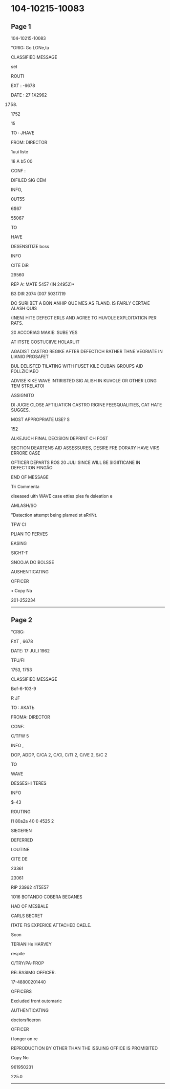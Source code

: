 # 104-10215-10083

## Page 1

104-10215-10083

"ORIG: Go LONe,ta

CLASSIFIED MESSAGE

set

ROUTI

EXT : -6678

DATE : 27 1X2962

1758.

1752

15

TO : JHAVE

FROM: DIRECTOR

1uui liste

18 A b5 00

CONF :

DIFILED SIG CEM

INFO,

0UT55

6$67

55067

TO

HAVE

DESENSITIZE boss

INFO

CITE DiR

29560

REP A: MATE 5457 (IN 24952)*

B3 DIR 2074 (007 50317)19

DO SURI BET A BON ANHIP QUE MES AS FLAND. IS FAIRLY CERTAIE ALASH QUIS

(INEN) HITE DEFECT ERLS AND AGREE TO HUVOLE EXPLOITATICN PER RATS.

20 ACCORIAG MAKIE: SUBE YES

AT ITSTE COSTUCIIVE HOLARUIT

AGADIST CASTRO REGIKE AFTER DEFECTICH RATHER THNE VEGRIATE IN LIANIO PROSAFET

BUL DELISTED TILATING WITH FUSET KILE CUBAN GROUPS AID FOLLZICIAEO

ADVISE KIKE WAVE INTIRISTED SIG ALISH IN KUVOLE OR OTHER LONG TEM STRELATOI

ASSIGNITO

DI JUGIE CLOSE AFTILIATICN CASTRO RIGINE FEESQUALITIES, CAT HATE SUGGES.

MOST APPROPRIATE USE? S

152

ALKEJUCH FINAL DECISION DEPRINT CH FOST

SECTION DEARTENS AID ASSESSURES, DESIRE FRE DORARY HAVE VIRS ERRORE CASE

OFTICER DEPARTS ROS 20 JULI SINCE WILL BE SIGIITICANE IN DEFECTION FINGÃO

END OF MESSAGE

Tri Commenta

diseased uith WAVE case ettles ples fe dsleation e

AMLASH/SO

"Datection attempt being plamed st aRriNt.

TFW CI

PLIAN TO FERVES

EASING

SIGHT-T

SNOOJA DO BOLSSE

AUSHENTICATING

OFFICER

• Copy Na

201-252234

---

## Page 2

"CRIG:

FXT , 6678

DATE: 17 JULI 1962

TFU/FI

1753, 1753

CLASSIFIED MESSAGE

Bof-6-103-9

R JF

ТО : АКАТЬ

FROMA: DIRECTOR

CONF:

C/TFW 5

INFO ,

DOP, ADDP, C/CA 2, C/CI, C/TI 2, C/VE 2, S/C 2

TO

WAVE

DESSESHI TERES

INFO

$-43

ROUTING

I1 80a2a 40 0 4525 2

SIEGEREN

DEFERRED

LOUTINE

CITE DE

23361

23061

RIP 23962 4T5E57

1O16 BOTANDO COBERA BEGANES

HAD OF MESBALE

CARLS BECRET

ITATE FIS EXPERICE ATTACHED CAELE.

Soon

TERIAN He HARVEY

respite

C/TRY/PA-FROP

RELRASIMG OFFICER.

17-48800201440

OFFICERS

Excluded front outomaric

AUTHENTICATING

doctorsficeron

OFFICER

i longer on re

REPRODUCTION BY OTHER THAN THE ISSUING OFFICE IS PROMIBITED

Copy No

961950231

225.0

---

